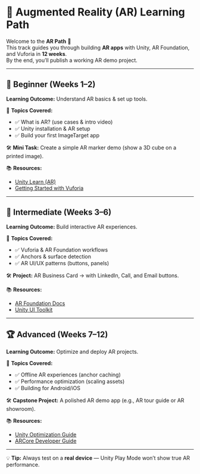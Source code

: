 # 📱 Augmented Reality (AR) Learning Path

Welcome to the **AR Path** 🌟  
This track guides you through building **AR apps** with Unity, AR Foundation, and Vuforia in **12 weeks**.  
By the end, you’ll publish a working AR demo project.

---

## 🎯 Beginner (Weeks 1–2)

**Learning Outcome:** Understand AR basics & set up tools.  

📌 **Topics Covered:**  

- ✅ What is AR? (use cases & intro video)  
- ✅ Unity installation & AR setup  
- ✅ Build your first ImageTarget app  

🛠️ **Mini Task:** Create a simple AR marker demo (show a 3D cube on a printed image).  

📚 **Resources:**  

- [Unity Learn (AR)](https://learn.unity.com/)  
- [Getting Started with Vuforia](https://library.vuforia.com/)  

---

## 🚀 Intermediate (Weeks 3–6)

**Learning Outcome:** Build interactive AR experiences.  

📌 **Topics Covered:**  

- ✅ Vuforia & AR Foundation workflows  
- ✅ Anchors & surface detection  
- ✅ AR UI/UX patterns (buttons, panels)  

🛠️ **Project:** AR Business Card → with LinkedIn, Call, and Email buttons.  

📚 **Resources:**  

- [AR Foundation Docs](https://docs.unity3d.com/Packages/com.unity.xr.arfoundation@latest)  
- [Unity UI Toolkit](https://docs.unity3d.com/Manual/UIElements.html)  

---

## 🏆 Advanced (Weeks 7–12)

**Learning Outcome:** Optimize and deploy AR projects.  

📌 **Topics Covered:**  

- ✅ Offline AR experiences (anchor caching)  
- ✅ Performance optimization (scaling assets)  
- ✅ Building for Android/iOS  

🛠️ **Capstone Project:** A polished AR demo app (e.g., AR tour guide or AR showroom).  

📚 **Resources:**  

- [Unity Optimization Guide](https://docs.unity3d.com/Manual/OptimizingGraphicsPerformance.html)  
- [ARCore Developer Guide](https://developers.google.com/ar)  

---

💡 **Tip:** Always test on a **real device** — Unity Play Mode won’t show true AR performance.
